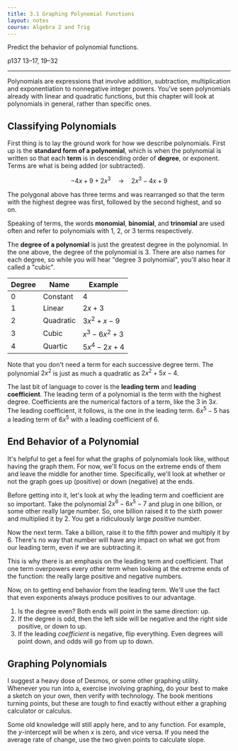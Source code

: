 ```yaml
---
title: 3.1 Graphing Polynomial Functions
layout: notes
course: Algebra 2 and Trig
---
```


Predict the behavior of polynomial functions.

p137 13–17, 19–32

---

Polynomials are expressions that involve addition, subtraction, multiplication and exponentiation to nonnegative integer powers. You've seen polynomials already with linear and quadratic functions, but this chapter will look at polynomials in general, rather than specific ones.

## Classifying Polynomials

First thing is to lay the ground work for how we describe polynomials. First up is the **standard form of a polynomial**, which is when the polynomial is written so that each **term** is in descending order of **degree**, or exponent. Terms are what is being added (or subtracted).

$$ -4x + 9 + 2x^3 \quad \rightarrow \quad 2x^3 - 4x + 9 $$

The polygonal above has three terms and was rearranged so that the term with the highest degree was first, followed by the second highest, and so on.

Speaking of terms, the words **monomial**, **binomial**, and **trinomial** are used often and refer to polynomials with 1, 2, or 3 terms respectively.

The **degree of a polynomial** is just the greatest degree in the polynomial. In the one above, the degree of the polynomial is 3. There are also names for each degree, so while you will hear "degree 3 polynomial", you'll also hear it called a "cubic".

| Degree | Name      | Example      |
| ------ | --------- | ------------ |
| 0      | Constant  | $4$          |
| 1      | Linear    | $2x+3$       |
| 2      | Quadratic | $3x^2+x-9$   |
| 3      | Cubic     | $x^3-6x^2+3$ |
| 4      | Quartic   | $5x^4-2x+4$  |

Note that you don't need a term for each successive degree term. The polynomial $2x^2$ is just as much a quadratic as $2x^2 + 5x -4$.

The last bit of language to cover is the **leading term** and **leading coefficient**. The leading term of a polynomial is the term with the highest degree. Coefficients are the numerical factors of a term, like the 3 in $3x$. The leading coefficient, it follows, is the one in the leading term. $6x^5 - 5$ has a leading term of $6x^5$ with a leading coefficient of 6.

## End Behavior of a Polynomial

It's helpful to get a feel for what the graphs of polynomials look like, without having the graph them. For now, we'll focus on the extreme ends of them and leave the middle for another time. Specifically, we'll look at whether or not the graph goes up (positive) or down (negative) at the ends.

Before getting into it, let's look at why the leading term and coefficient are so important. Take the polynomial $2x^6-6x^5-7$ and plug in one billion, or some other really large number. So, one billion raised it to the sixth power and multiplied it by 2. You get a ridiculously large *positive* number.

Now the next term. Take a billion, raise it to the fifth power and multiply it by 6. There's no way that number will have any impact on what we got from our leading term, even if we are subtracting it.

This is why there is an emphasis on the leading term and coefficient. That one term overpowers every other term when looking at the extreme ends of the function: the really large positive and negative numbers.

Now, on to getting end behavior from the leading term. We'll use the fact that even exponents always produce positives to our advantage.

1. Is the degree even? Both ends will point in the same direction: up.
2. If the degree is odd, then the left side will be negative and the right side positive, or down to up.
3. If the leading *coefficient* is negative, flip everything. Even degrees will point down, and odds will go from up to down.

## Graphing Polynomials

I suggest a heavy dose of Desmos, or some other graphing utility. Whenever you run into a, exercise involving graphing, do your best to make a sketch on your own, then verify with technology. The book mentions turning points, but these are tough to find exactly without either a graphing calculator or calculus.

Some old knowledge will still apply here, and to any function. For example, the $y$-intercept will be when $x$ is zero, and vice versa. If you need the average rate of change, use the two given points to calculate slope.
